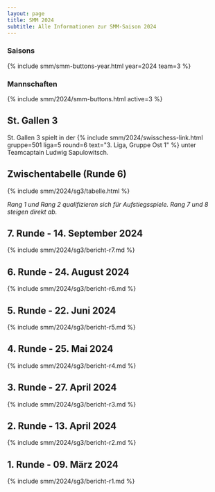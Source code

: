 ```yaml
---
layout: page
title: SMM 2024
subtitle: Alle Informationen zur SMM-Saison 2024
---
```


### Saisons

{% include smm/smm-buttons-year.html year=2024 team=3 %}

### Mannschaften

{% include smm/2024/smm-buttons.html active=3 %}

## St. Gallen 3

St. Gallen 3 spielt in der {% include smm/2024/swisschess-link.html gruppe=501 liga=5 round=6 text="3. Liga, Gruppe Ost 1" %} unter Teamcaptain Ludwig Sapulowitsch.

## Zwischentabelle (Runde 6)

{% include smm/2024/sg3/tabelle.html %}

_Rang 1 und Rang 2 qualifizieren sich für Aufstiegsspiele. Rang 7 und 8 steigen direkt ab._

## 7. Runde - 14. September 2024

{% include smm/2024/sg3/bericht-r7.md %}

## 6. Runde - 24. August 2024

{% include smm/2024/sg3/bericht-r6.md %}

## 5. Runde - 22. Juni 2024

{% include smm/2024/sg3/bericht-r5.md %}

## 4. Runde - 25. Mai 2024

{% include smm/2024/sg3/bericht-r4.md %}

## 3. Runde - 27. April 2024

{% include smm/2024/sg3/bericht-r3.md %}

## 2. Runde - 13. April 2024

{% include smm/2024/sg3/bericht-r2.md %}

## 1. Runde - 09. März 2024

{% include smm/2024/sg3/bericht-r1.md %}

<style>
table th, table td:nth-of-type(4) {
    white-space: nowrap;
}
</style>

